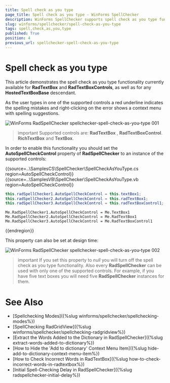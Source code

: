 ```yaml
---
title: Spell check as you type
page_title: Spell check as you type - WinForms SpellChecker
description: WinForms SpellChecker supports spell check as you type functionality currently available for RadTextBox and RadTextBoxControls, as well as for any HostedTextBoxBase descendant.
slug: winforms/spellchecker/spell-check-as-you-type
tags: spell,check,as,you,type
published: True
position: 4
previous_url: spellchecker-spell-check-as-you-type
---
```


# Spell check as you type

This article demonstrates the spell check as you type functionality currently available for **RadTextBox** and **RadTextBoxControls**, as well as for any **HostedTextBoxBase** descendant.

As the user types in one of the supported controls a red underline indicates the spelling mistakes and right-clicking on the error shows a context menu with spelling suggestions.

![WinForms RadSpellChecker spellchecker-spell-check-as-you-type 001](images/spellchecker-spell-check-as-you-type001.png)

>important Supported controls are: __RadTextBox__ , __RadTextBoxControl__. **RichTextBox** and __TextBox__. 

In order to enable this functionality you should set the __AutoSpellCheckControl__ property of **RadSpellChecker** to an instance of the supported controls:

{{source=..\SamplesCS\SpellChecker\SpellCheckAsYouType.cs region=AutoSpellCheckControl}} 
{{source=..\SamplesVB\SpellChecker\SpellCheckAsYouType.vb region=AutoSpellCheckControl}} 

````C#
this.radSpellChecker1.AutoSpellCheckControl = this.textBox1;
this.radSpellChecker2.AutoSpellCheckControl = this.radTextBox1;
this.radSpellChecker3.AutoSpellCheckControl = this.radTextBoxControl1;

````
````VB.NET
Me.RadSpellChecker1.AutoSpellCheckControl = Me.TextBox1
Me.RadSpellChecker2.AutoSpellCheckControl = Me.RadTextBox1
Me.RadSpellChecker3.AutoSpellCheckControl = Me.RadTextBoxControl1

````

{{endregion}}  

This property can also be set at design time:

![WinForms RadSpellChecker spellchecker-spell-check-as-you-type 002](images/spellchecker-spell-check-as-you-type002.png)

>important If you set this property to *null* you will turn off the spell check as you type functionality. Also every __RadSpellChecker__ can be used with only one of the supported controls. For example, if you have five text boxes you will need five __RadSpellChecker__ instances for them.

# See Also

* [Spellchecking Modes]({%slug winforms/spellchecker/spellchecking-modes%})	
* [SpellChecking RadGridView]({%slug winforms/spellchecker/spellchecking-radgridview%})	
* [Extract the Words Added to the Dictionary in RadSpellChecker]({%slug extract-words-added-to-dictionary%})
* [How to Hide the 'Add to dictionary' Context Menu Item]({%slug hide-add-to-dictionary-context-menu-item%})
* [How to Check Incorrect Words in RadTextBox]({%slug how-to-check-incorrect-words-in-radtextbox%})
* [Initial Spell-Checking Delay in RadSpellChecker]({%slug radspellchecker-initial-delay%})

